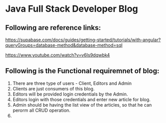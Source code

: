 # Java Full Stack Developer Blog

## Following are reference links:

https://supabase.com/docs/guides/getting-started/tutorials/with-angular?queryGroups=database-method&database-method=sql

https://www.youtube.com/watch?v=v6Is9dqwbk4

## Following is the Functional requiremnet of blog:

1) There are three type of users - Client, Editors and Admin
2) Clients are just consumers of this blog.
3) Editors will be provided login credentials by the Admin.
4) Editors login with those credentials and enter new article for blog.
5) Admin should be having the list view of the articles, so that he can perorm all CRUD operation.
6) 